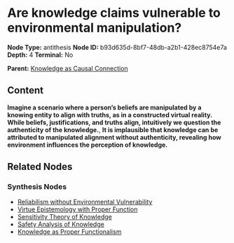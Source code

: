 # Are knowledge claims vulnerable to environmental manipulation?

**Node Type:** antithesis
**Node ID:** b93d635d-8bf7-48db-a2b1-428ec8754e7a
**Depth:** 4
**Terminal:** No

**Parent:** [Knowledge as Causal Connection](knowledge-as-causal-connection-synthesis-ce05ec34-d19d-420f-ac3c-b669dd7e4cc6.md)

## Content

**Imagine a scenario where a person’s beliefs are manipulated by a knowing entity to align with truths, as in a constructed virtual reality. While beliefs, justifications, and truths align, intuitively we question the authenticity of the knowledge.**, **It is implausible that knowledge can be attributed to manipulated alignment without authenticity, revealing how environment influences the perception of knowledge.**

## Related Nodes

### Synthesis Nodes

- [Reliabilism without Environmental Vulnerability](reliabilism-without-environmental-vulnerability-synthesis-d6e2a782-46d1-4f3b-a5f4-95a64b842210.md)
- [Virtue Epistemology with Proper Function](virtue-epistemology-with-proper-function-synthesis-46c15b5e-b3d3-4c0f-8645-32d547a786f1.md)
- [Sensitivity Theory of Knowledge](sensitivity-theory-of-knowledge-synthesis-5ade7fa3-7fda-4a8e-a935-418a5b073507.md)
- [Safety Analysis of Knowledge](safety-analysis-of-knowledge-synthesis-6c89911e-ef80-43d4-aa9f-61fb4435cec5.md)
- [Knowledge as Proper Functionalism](knowledge-as-proper-functionalism-synthesis-1cdfbdf5-23d0-4a5e-8e53-3d204392a258.md)
